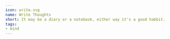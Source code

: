 ```yaml
---
icon: write.svg
name: Write Thoughts
short: It may be a diary or a notebook, either way it's a good habbit.
tags:
- mind
---
```

